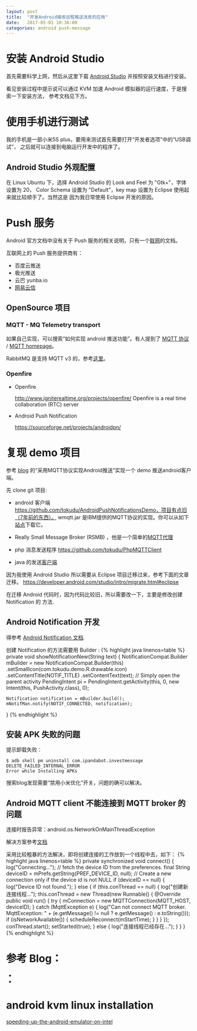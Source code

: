 ```yaml
---
layout: post
title:  "开发Android接收远程推送消息的应用"
date:   2017-05-01 10:36:00
categories: android push-message
---
```


# 安装 Android Studio

首先需要科学上网，然后从这里下载 [Android Studio][android-studio] 并按照安装文档进行安装。

看见安装过程中提示说可以通过 KVM 加速 Android 模拟器的运行速度，于是搜索一下安装方法，
参考文档见下方。

# 使用手机进行测试

我的手机是一部小米5S plus，要用来测试首先需要打开“开发者选项”中的“USB调试”，
之后就可以连接到电脑运行开发中的程序了。

## Android Studio 外观配置

在 Linux Ubuntu 下，选择 Android Studio 的 Look and Feel 为 "Gtk+"，字体设置为 20，
Color Schema 设置为 "Default"，key map 设置为 Eclipse 使用起来就比较顺手了。当然这是
因为我日常使用 Eclipse 开发的原因。

# Push 服务

Android 官方文档中没有关于 Push 服务的相关说明，只有一个[联网][connect network]的文档。

互联网上的 Push 服务提供商有：
* 百度云推送
* 极光推送
* 云巴 yunba.io
* [网易云信](http://netease.im)

## OpenSource 项目

### MQTT - MQ Telemetry transport
如果自己实现，可以搜索“如何实现 android 推送功能”。有人提到了 [MQTT 协议][MQTT] / [MQTT homepage][MQTT-Homepage]。

RabbitMQ 是支持 MQTT v3 的，参考[这里](https://www.rabbitmq.com/mqtt.html)。

### Openfire

- Openfire

	http://www.igniterealtime.org/projects/openfire/
	Openfire is a real time collaboration (RTC) server

- Android Push Notification

	https://sourceforge.net/projects/androidpn/

# 复现 demo 项目

参考 [blog](http://blog.csdn.net/xyz_lmn/article/details/7528671) 的“采用MQTT协议实现Android推送”实现一个 demo 推送android客户端。

先 clone git 项目: 

- android 客户端
  https://github.com/tokudu/AndroidPushNotificationsDemo，项目有点旧（7年前的东西）。
  wmqtt.jar 是IBM提供的MQTT协议的实现。你可以从如下[站点][wmqtt]下载它。

- Really Small Message Broker (RSMB) ，他是一个简单的[MQTT代理][MQTT Broker]

- php 消息发送程序
  https://github.com/tokudu/PhpMQTTClient
  
- java 的发送[客户端][MQTT API]
  
因为我使用 Android Studio 所以需要从 Eclipse 项目迁移过来，参考下面的文章迁移。
https://developer.android.com/studio/intro/migrate.html#eclipse

在迁移 Android 代码时，因为代码比较旧，所以需要改一下，主要是修改创建 Notification 的
方法.

## Android Notification 开发

得参考 [Android Notification 文档](https://developer.android.com/guide/topics/ui/notifiers/notifications.html).

创建 Notification 的方法需要用 Builder :
{% highlight java linenos=table %}
private void showNotificationNew(String text) {
	NotificationCompat.Builder mBuilder =
			new NotificationCompat.Builder(this)
					.setSmallIcon(com.tokudu.demo.R.drawable.icon)
					.setContentTitle(NOTIF_TITLE)
					.setContentText(text);
    // Simply open the parent activity
    PendingIntent pi = PendingIntent.getActivity(this, 0,
            new Intent(this, PushActivity.class), 0);

    Notification notification = mBuilder.build();
    mNotifMan.notify(NOTIF_CONNECTED, notification);
}
{% endhighlight %}

## 安装 APK 失败的问题
提示卸载失败：

	$ adb shell pm uninstall com.ipandabot.investmessage
	DELETE_FAILED_INTERNAL_ERROR
	Error while Installing APKs

搜索blog发现需要“禁用小米优化”开关，问题的确可以解决。

## Android MQTT client 不能连接到 MQTT broker 的问题

连接时报告异常：android.os.NetworkOnMainThreadException

解决方案参考[文档](http://stackoverflow.com/questions/6343166/how-to-fix-android-os-networkonmainthreadexception)

采用比较粗暴的方法解决，即将创建连接的工作放到一个线程中去，如下：
{% highlight java linenos=table %}
	private synchronized void connect() {		
		log("Connecting...");
		// fetch the device ID from the preferences.
		final String deviceID = mPrefs.getString(PREF_DEVICE_ID, null);
		// Create a new connection only if the device id is not NULL
		if (deviceID == null) {
			log("Device ID not found.");
		} else {
            if (this.conThread == null) {
                log("创建新连接线程...");
                this.conThread = new Thread(new Runnable() {
                    @Override
                    public void run() {
                        try {
                            mConnection = new MQTTConnection(MQTT_HOST, deviceID);
                        } catch (MqttException e) {
                            log("Can not connect MQTT broker. MqttException: " + (e.getMessage() != null ? e.getMessage() : e.toString()));
                            if (isNetworkAvailable()) {
                                scheduleReconnect(mStartTime);
                            }
                        }
                    }
                });
                conThread.start();
                setStarted(true);
            } else {
                log("连接线程已经存在...");
            }
		}
	}
{% endhighlight %}

# 参考 Blog：
* [Android推送实现]:(http://blog.csdn.net/xyz_lmn/article/details/7528671)
* [Android推送指南]:(http://blog.csdn.net/joshua_yu/article/details/6563587)

# android kvm linux installation

[speeding-up-the-android-emulator-on-intel](https://software.intel.com/en-us/android/articles/speeding-up-the-android-emulator-on-intel-architecture#_Toc358213272)


[android-studio]: https://developer.android.com/studio/install.html
[connect network]: https://developer.android.com/training/basics/network-ops/connecting.html
[MQTT]: http://baike.baidu.com/link?url=Q60ei2-mhqhLqNixFrTfbo7mTaGtLYddPJp6rbefA3GGBYJLpdWH4NUodpnC4_-mWSz0FS5fZ2A7PI7FUN0qBq
[MQTT-Homepage]: http://mqtt.org
[wmqtt]: http://www-01.ibm.com/support/docview.wss?rs=171&uid=swg24006006
[MQTT Broker]: http://www.alphaworks.ibm.com/tech/rsmb
[MQTT API]: http://www-01.ibm.com/support/docview.wss?rs=171&uid=swg24006006
